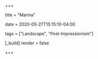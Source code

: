 +++

title = "Marina"

date = 2020-05-27T15:15:10-04:00

tags = ["Landscape", "Post-Impressionism"]

[_build]
	render = false

+++

